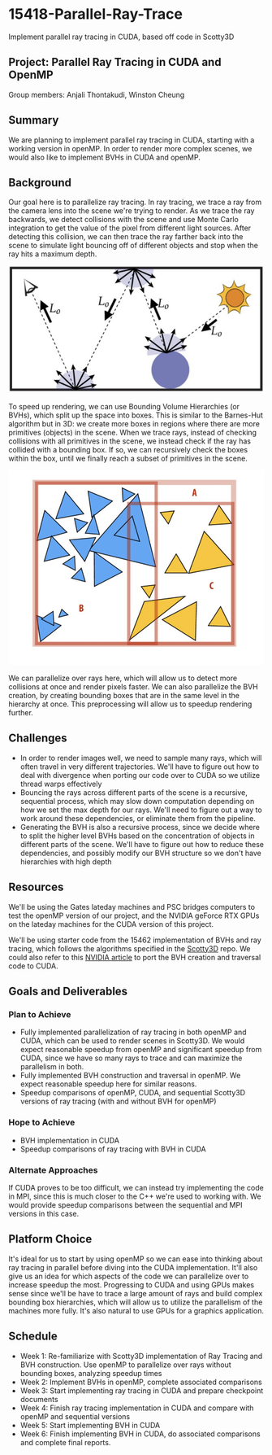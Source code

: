 # 15418-Parallel-Ray-Trace
Implement parallel ray tracing in CUDA, based off code in Scotty3D 

## Project: Parallel Ray Tracing in CUDA and OpenMP
Group members: Anjali Thontakudi, Winston Cheung

## Summary
We are planning to implement parallel ray tracing in CUDA, starting with a working version in openMP. In order to render more complex scenes, we would also like to implement BVHs in CUDA and openMP.

## Background
Our goal here is to parallelize ray tracing. In ray tracing, we trace a ray from the camera lens into the scene we're trying to render. As we trace the ray backwards, we detect collisions with the scene and use Monte Carlo integration to get the value of the pixel from different light sources. After detecting this collision, we can then trace the ray farther back into the scene to simulate light bouncing off of different objects and stop when the ray hits a maximum depth. 

![alt text](https://github.com/AnjaliT123/15418-Parallel-Ray-Trace/blob/c571e683c76f8a4c3c326f61e3531a7cd6876523/raytrace_pics/Ray%20Tracing%20Diagram.png)


To speed up rendering, we can use Bounding Volume Hierarchies (or BVHs), which split up the space into boxes. This is similar to the Barnes-Hut algorithm but in 3D: we create more boxes in regions where there are more primitives (objects) in the scene. When we trace rays, instead of checking collisions with all primitives in the scene, we instead check if the ray has collided with a bounding box. If so, we can recursively check the boxes within the box, until we finally reach a subset of primitives in the scene. 

![alt text](https://github.com/AnjaliT123/15418-Parallel-Ray-Trace/blob/c571e683c76f8a4c3c326f61e3531a7cd6876523/raytrace_pics/BVH%20Diagram.png)

We can parallelize over rays here, which will allow us to detect more collisions at once and render pixels faster. We can also parallelize the BVH creation, by creating bounding boxes that are in the same level in the hierarchy at once. This preprocessing will allow us to speedup rendering further. 

## Challenges
* In order to render images well, we need to sample many rays, which will often travel in very different trajectories. We'll have to figure out how to deal with divergence when porting our code over to CUDA so we utilize thread warps effectively 
* Bouncing the rays across different parts of the scene is a recursive, sequential process, which may slow down computation depending on how we set the max depth for our rays. We'll need to figure out a way to work around these dependencies, or eliminate them from the pipeline. 
* Generating the BVH is also a recursive process, since we decide where to split the higher level BVHs based on the concentration of objects in different parts of the scene. We'll have to figure out how to reduce these dependencies, and possibly modify our BVH structure so we don't have hierarchies with high depth

## Resources
We'll be using the Gates lateday machines and PSC bridges computers to test the openMP version of our project, and the NVIDIA geForce RTX GPUs on the lateday machines for the CUDA version of this project. 

We'll be using starter code from the 15462 implementation of BVHs and ray tracing, which follows the algorithms specified in the [Scotty3D](https://cmu-graphics.github.io/Scotty3D/) repo. We could also refer to this [NVIDIA article](https://developer.nvidia.com/blog/thinking-parallel-part-ii-tree-traversal-gpu/) to port the BVH creation and traversal code to CUDA. 

## Goals and Deliverables

### Plan to Achieve
* Fully implemented parallelization of ray tracing in both openMP and CUDA, which can be used to render scenes in Scotty3D. We would expect reasonable speedup from openMP and significant speedup from CUDA, since we have so many rays to trace and can maximize the parallelism in both. 
* Fully implemented BVH construction and traversal in openMP. We expect reasonable speedup here for similar reasons. 
* Speedup comparisons of openMP, CUDA, and sequential Scotty3D versions of ray tracing (with and without BVH for openMP)

### Hope to Achieve
* BVH implementation in CUDA 
* Speedup comparisons of ray tracing with BVH in CUDA 

### Alternate Approaches
If CUDA proves to be too difficult, we can instead try implementing the code in MPI, since this is much closer to the C++ we're used to working with. We would provide speedup comparisons between the sequential and MPI versions in this case. 


## Platform Choice
It's ideal for us to start by using openMP so we can ease into thinking about ray tracing in parallel before diving into the CUDA implementation. It'll also give us an idea for which aspects of the code we can parallelize over to increase speedup the most. Progressing to CUDA and using GPUs makes sense since we'll be have to trace a large amount of rays and build complex bounding box hierarchies, which will allow us to utilize the parallelism of the machines more fully. It's also natural to use GPUs for a graphics application. 


## Schedule
* Week 1: Re-familiarize with Scotty3D implementation of Ray Tracing and BVH construction. Use openMP to parallelize over rays without bounding boxes, analyzing speedup times
* Week 2:  Implement BVHs in openMP, complete associated comparisons
* Week 3: Start implementing ray tracing in CUDA and prepare checkpoint documents
* Week 4: Finish ray tracing implementation in CUDA and compare with openMP and sequential versions
* Week 5: Start implementing BVH in CUDA 
* Week 6: Finish implementing BVH in CUDA, do associated comparisons and complete final reports.  



